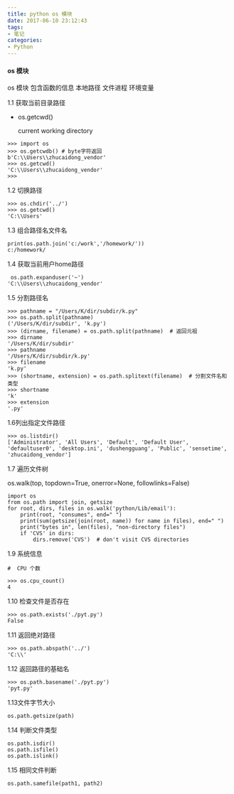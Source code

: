 ```yaml
---
title: python os 模块
date: 2017-06-10 23:12:43
tags:
- 笔记
categories: 
- Python
---
```

#### os 模块
os 模块 包含函数的信息 本地路径 文件进程 环境变量

1.1 获取当前目录路径 
- os.getcwd() 

    current working directory

```
>>> import os
>>> os.getcwdb() # byte字符返回
b'C:\\Users\\zhucaidong_vendor'
>>> os.getcwd()
'C:\\Users\\zhucaidong_vendor'
>>>
```
1.2 切换路径
```
>>> os.chdir('../')
>>> os.getcwd()
'C:\\Users'
```

1.3 组合路径名文件名
```
print(os.path.join('c:/work','/homework/'))
c:/homework/
```
1.4 获取当前用户home路径
```
 os.path.expanduser('~')
'C:\\Users\\zhucaidong_vendor'
```

1.5 分割路径名
```
>>> pathname = "/Users/K/dir/subdir/k.py"
>>> os.path.split(pathname)
('/Users/K/dir/subdir', 'k.py')
>>> (dirname, filename) = os.path.split(pathname)  # 返回元祖
>>> dirname
'/Users/K/dir/subdir'
>>> pathname
'/Users/K/dir/subdir/k.py'
>>> filename
'k.py'
>>> (shortname, extension) = os.path.splitext(filename)  # 分割文件名和类型
>>> shortname
'k'
>>> extension
'.py'
```

1.6列出指定文件路径

```
>>> os.listdir()
['Administrator', 'All Users', 'Default', 'Default User', 'defaultuser0', 'desktop.ini', 'dushengguang', 'Public', 'sensetime', 'zhucaidong_vendor']
```
1.7 遍历文件树

os.walk(top, topdown=True, onerror=None, followlinks=False)

```
import os
from os.path import join, getsize
for root, dirs, files in os.walk('python/Lib/email'):
    print(root, "consumes", end=" ")
    print(sum(getsize(join(root, name)) for name in files), end=" ")
    print("bytes in", len(files), "non-directory files")
    if 'CVS' in dirs:
        dirs.remove('CVS')  # don't visit CVS directories
```
1.9 系统信息
```
#  CPU 个数

>>> os.cpu_count()
4
```

1.10 检查文件是否存在
```
>>> os.path.exists('./pyt.py')
False
```

1.11 返回绝对路径
```
>>> os.path.abspath('../')
'C:\\'
```
1.12 返回路径的基础名
```
>>> os.path.basename('./pyt.py')
'pyt.py'
```
1.13文件字节大小 
```
os.path.getsize(path)
```
1.14 判断文件类型
```
os.path.isdir()
os.path.isfile()
os.path.islink()
```

1.15 相同文件判断
```
os.path.samefile(path1, path2)

```
